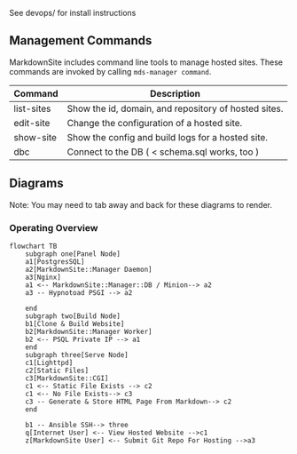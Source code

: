 See devops/ for install instructions


## Management Commands

MarkdownSite includes command line tools to manage hosted sites.  These commands are invoked by calling `mds-manager command`.

| Command    | Description                                          |
| ---------- | ---------------------------------------------------- |
| list-sites | Show the id, domain, and repository of hosted sites. |
| edit-site  | Change the configuration of a hosted site.           |
| show-site  | Show the config and build logs for a hosted site.    |
| dbc        | Connect to the DB ( < schema.sql works, too )        |


## Diagrams

Note: You may need to tab away and back for these diagrams to render.

### Operating Overview

```mermaid
flowchart TB
    subgraph one[Panel Node]
    a1[PostgresSQL]
    a2[MarkdownSite::Manager Daemon]
    a3[Nginx]
    a1 <-- MarkdownSite::Manager::DB / Minion--> a2
    a3 -- Hypnotoad PSGI --> a2

    end
    subgraph two[Build Node]
    b1[Clone & Build Website]
    b2[MarkdownSite::Manager Worker]
    b2 <-- PSQL Private IP --> a1
    end
    subgraph three[Serve Node]
    c1[Lighttpd]
    c2[Static Files]
    c3[MarkdownSite::CGI]
    c1 <-- Static File Exists --> c2
    c1 <-- No File Exists--> c3
    c3 -- Generate & Store HTML Page From Markdown--> c2  
    end

    b1 -- Ansible SSH--> three
    q[Internet User] <-- View Hosted Website -->c1
    z[MarkdownSite User] <-- Submit Git Repo For Hosting -->a3
```


